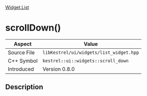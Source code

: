 [Widget.List](index)
# scrollDown()
| Aspect | Value |
| --- | --- |
| Source File | `libKestrel/ui/widgets/list_widget.hpp` |
| C++ Symbol | `kestrel::ui::widgets::scroll_down` |
| Introduced | Version 0.8.0 |
## Description

